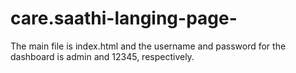 # care.saathi-langing-page-
The main file is index.html and the username and password for the dashboard is admin and 12345, respectively. 
